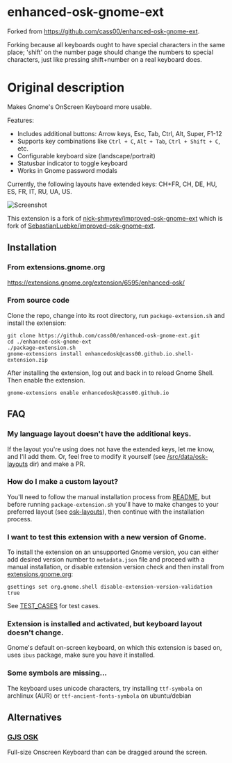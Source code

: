 # enhanced-osk-gnome-ext

Forked from https://github.com/cass00/enhanced-osk-gnome-ext.

Forking because all keyboards ought to have special characters in the same place; 'shift' on the number page should change the numbers to special characters, just like pressing shift+number on a real keyboard does.

# Original description

Makes Gnome's OnScreen Keyboard more usable.

Features:
* Includes additional buttons: Arrow keys, Esc, Tab, Ctrl, Alt, Super, F1-12
* Supports key combinations like `Ctrl + C`, `Alt + Tab`, `Ctrl + Shift + C`, etc.
* Configurable keyboard size (landscape/portrait)
* Statusbar indicator to toggle keyboard
* Works in Gnome password modals

Currently, the following layouts have extended keys: CH+FR, CH, DE, HU, ES, FR, IT, RU, UA, US.

![Screenshot](screenshots/1.png)

This extension is a fork of [nick-shmyrev/improved-osk-gnome-ext](https://github.com/nick-shmyrev/improved-osk-gnome-ext) which is fork of [SebastianLuebke/improved-osk-gnome-ext](https://github.com/SebastianLuebke/improved-osk-gnome-ext).


## Installation

### From extensions.gnome.org

https://extensions.gnome.org/extension/6595/enhanced-osk/

### From source code
Clone the repo, change into its root directory, run `package-extension.sh`
and install the extension:

```console
git clone https://github.com/cass00/enhanced-osk-gnome-ext.git
cd ./enhanced-osk-gnome-ext
./package-extension.sh
gnome-extensions install enhancedosk@cass00.github.io.shell-extension.zip
```
After installing the extension, log out and back in to reload Gnome Shell. Then enable the extension.

```console
gnome-extensions enable enhancedosk@cass00.github.io
```

## FAQ
### My language layout doesn't have the additional keys.
If the layout you're using does not have the extended keys, let me know, and I'll add them.
Or, feel free to modify it yourself (see [/src/data/osk-layouts](https://github.com/cass00/enhanced-osk-gnome-ext/tree/master/src/data/osk-layouts) dir) and make a PR.

### How do I make a custom layout?
You'll need to follow the manual installation process from [README](https://github.com/cass00/enhanced-osk-gnome-ext/blob/master/README.md#from-source-code),
but before running `package-extension.sh` you'll have to make changes to your preferred layout
(see [osk-layouts](https://github.com/cass00/enhanced-osk-gnome-ext/tree/master/src/data/osk-layouts)), then continue with the installation process.

### I want to test this extension with a new version of Gnome.
To install the extension on an unsupported Gnome version, you can either add desired version number to `metadata.json` file and proceed with a manual installation,
or disable extension version check and then install from [extensions.gnome.org](https://extensions.gnome.org/extension/4413/enhanced-osk/):

```console
gsettings set org.gnome.shell disable-extension-version-validation true
```

See [TEST_CASES](https://github.com/cass00/enhanced-osk-gnome-ext/blob/master/TEST_CASES.md) for test cases.

### Extension is installed and activated, but keyboard layout doesn't change.
Gnome's default on-screen keyboard, on which this extension is based on,
uses `ibus` package, make sure you have it installed.

### Some symbols are missing...
The keyboard uses unicode characters, try installing `ttf-symbola` on archlinux (AUR)
or `ttf-ancient-fonts-symbola` on ubuntu/debian

## Alternatives
### [GJS OSK](https://extensions.gnome.org/extension/5949/gjs-osk/)
Full-size Onscreen Keyboard than can be dragged around the screen.
